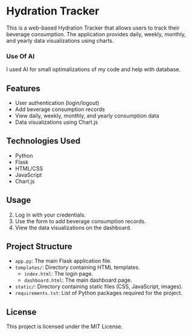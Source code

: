 # Hydration Tracker

This is a web-based Hydration Tracker that allows users to track their beverage consumption. The application provides daily, weekly, monthly, and yearly data visualizations using charts.

### Use Of AI
I used AI for small optimalizations of my code and help with database.

## Features

- User authentication (login/logout)
- Add beverage consumption records
- View daily, weekly, monthly, and yearly consumption data
- Data visualizations using Chart.js

## Technologies Used

- Python
- Flask
- HTML/CSS
- JavaScript
- Chart.js

## Usage

2. Log in with your credentials.
3. Use the form to add beverage consumption records.
4. View the data visualizations on the dashboard.

## Project Structure

- `app.py`: The main Flask application file.
- `templates/`: Directory containing HTML templates.
  - `index.html`: The login page.
  - `dashboard.html`: The main dashboard page.
- `static/`: Directory containing static files (CSS, JavaScript, images).
- `requirements.txt`: List of Python packages required for the project.

## License

This project is licensed under the MIT License. 
